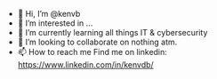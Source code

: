 - 👋 Hi, I’m @kenvb
- 👀 I’m interested in ...
- 🌱 I’m currently learning all things IT & cybersecurity
- 💞️ I’m looking to collaborate on nothing atm.
- 📫 How to reach me Find me on linkedin: https://www.linkedin.com/in/kenvdb/

<!---
kenvb/kenvb is a ✨ special ✨ repository because its `README.md` (this file) appears on your GitHub profile.
You can click the Preview link to take a look at your changes.
--->
